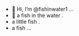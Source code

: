 - 👋 Hi, I’m @fishinwater1 ...
- 👋 a fish in the water .
- a little fish .
- a fish ...


<!---
fishinwater1/fishinwater1 is a ✨ special ✨ repository because its `README.md` (this file) appears on your GitHub profile.
You can click the Preview link to take a look at your changes.
--->
